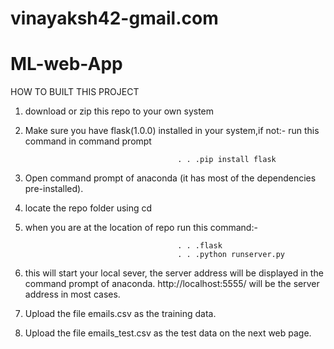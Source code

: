 # vinayaksh42-gmail.com

# ML-web-App
  HOW TO BUILT THIS PROJECT 
   1. download or zip this repo to your own system
   2. Make sure you have flask(1.0.0) installed in your system,if not:-
                                            run this command in command prompt
                                            
                                            
                                            . . .pip install flask
   3. Open command prompt of anaconda (it has most of the dependencies pre-installed).
   4. locate the repo folder using cd <filename>
   5. when you are at the location of repo run this command:-
  
  
                                            . . .flask
                                            . . .python runserver.py
   6. this will start your local sever, the server address will be displayed in the command prompt of anaconda.
      http://localhost:5555/ will be the server address in most cases.
   7. Upload the file emails.csv as the training data.
   8. Upload the file emails_test.csv as the test data on the next web page.
   

